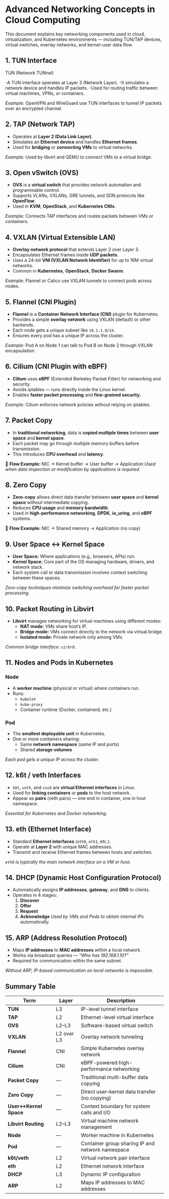 # Advanced Networking Concepts in Cloud Computing
This document explains key networking components used in cloud, virtualization, and Kubernetes environments — including TUN/TAP devices, virtual switches, overlay networks, and kernel-user data flow.

## 1. **TUN Interface**
TUN (Network TUNnel)

-A TUN interface operates at Layer 3 (Network Layer).
-It simulates a network device and handles IP packets.
-Used for routing traffic between virtual machines, VPNs, or containers.

*Example:* OpenVPN and WireGuard use TUN interfaces to tunnel IP packets over an encrypted channel.

## 2. **TAP (Network TAP)**
- Operates at **Layer 2 (Data Link Layer)**.
- Simulates an **Ethernet device** and handles **Ethernet frames**.
- Used for **bridging** or **connecting VMs** to virtual networks.

*Example:* Used by libvirt and QEMU to connect VMs to a virtual bridge.

## 3. **Open vSwitch (OVS)**

- **OVS** is a **virtual switch** that provides network automation and programmable control.
- Supports VLANs, VXLANs, GRE tunnels, and SDN protocols like **OpenFlow**.
- Used in **KVM**, **OpenStack**, and **Kubernetes CNIs**.

*Example:* Connects TAP interfaces and routes packets between VMs or containers.

## 4. VXLAN (Virtual Extensible LAN)

- **Overlay network protocol** that extends Layer 2 over Layer 3.
- Encapsulates Ethernet frames inside **UDP packets**.
- Uses a 24-bit **VNI (VXLAN Network Identifier)** for up to 16M virtual networks.
- Common in **Kubernetes**, **OpenStack**, **Docker Swarm**.

*Example:* Flannel or Calico use VXLAN tunnels to connect pods across nodes.

## 5. Flannel (CNI Plugin)

- **Flannel** is a **Container Network Interface (CNI)** plugin for Kubernetes.
- Provides a simple **overlay network** using VXLAN (default) or other backends.
- Each node gets a unique subnet like `10.1.1.0/24`.
- Ensures every pod has a unique IP across the cluster.

*Example:* Pod A on Node 1 can talk to Pod B on Node 2 through VXLAN encapsulation

## 6. Cilium (CNI Plugin with eBPF)

- **Cilium** uses **eBPF** (Extended Berkeley Packet Filter) for networking and security.
- Avoids iptables — runs directly inside the Linux kernel.
- Enables **faster packet processing** and **fine-grained security**.

*Example:* Cilium enforces network policies without relying on iptables.

## 7. Packet Copy 

- In **traditional networking**, data is **copied multiple times** between **user space** and **kernel space**.
- Each packet may go through multiple memory buffers before transmission.
- This introduces **CPU overhead** and **latency**.

🧩 **Flow Example:**
NIC → Kernel buffer → User buffer → Application
*Used when data inspection or modification by applications is required.*

## 8. Zero Copy 

- **Zero-copy** allows direct data transfer between **user space** and **kernel space** without intermediate copying.
- Reduces **CPU usage** and **memory bandwidth**.
- Used in **high-performance networking**, **DPDK**, **io_uring**, and **eBPF** systems.

🧩 **Flow Example:**
NIC → Shared memory → Application (no copy)

##  9. User Space ↔ Kernel Space

- **User Space:** Where applications (e.g., browsers, APIs) run.  
- **Kernel Space:** Core part of the OS managing hardware, drivers, and network stack.
- Each system call or data transmission involves context switching between these spaces.

*Zero-copy techniques minimize switching overhead for faster packet processing.*

## 10. Packet Routing in Libvirt

- **Libvirt** manages networking for virtual machines using different modes:
  - **NAT mode:** VMs share host’s IP.
  - **Bridge mode:** VMs connect directly to the network via virtual bridge.
  - **Isolated mode:** Private network only among VMs.

*Common bridge interface: `virbr0`.*


## 11. Nodes and Pods in Kubernetes

### **Node**
- A **worker machine** (physical or virtual) where containers run.
- Runs:
  - `kubelet`
  - `kube-proxy`
  - Container runtime (Docker, containerd, etc.)

### **Pod**
- The **smallest deployable unit** in Kubernetes.
- One or more containers sharing:
  - Same **network namespace** (same IP and ports)
  - Shared **storage volumes**

*Each pod gets a unique IP across the cluster.*



## 12. k6t / veth Interfaces
- `k6t`, `veth`, and `cni0` are **virtual Ethernet interfaces** in Linux.
- Used for **linking containers** or **pods** to the host network.
- Appear as **pairs** (veth pairs) — one end in container, one in host namespace.

*Essential for Kubernetes and Docker networking.*


##  13. eth (Ethernet Interface)

- Standard **Ethernet interfaces** (`eth0`, `eth1`, etc.).
- Operate at **Layer 2** with unique MAC addresses.
- Transmit and receive Ethernet frames between hosts and switches.

*`eth0` is typically the main network interface on a VM or host.*



## 14. DHCP (Dynamic Host Configuration Protocol)

- Automatically assigns **IP addresses**, **gateway**, and **DNS** to clients.
- Operates in 4 stages:
  1. **Discover**
  2. **Offer**
  3. **Request**
  4. **Acknowledge**
*Used by VMs and Pods to obtain internal IPs automatically.*


##  15. ARP (Address Resolution Protocol)

- Maps **IP addresses** to **MAC addresses** within a local network.
- Works via broadcast queries — *“Who has 192.168.1.10?”*
- Required for communication within the same subnet.

*Without ARP, IP-based communication on local networks is impossible.*



## Summary Table

| Term | Layer | Description |
|------|--------|-------------|
| **TUN** | L3 | IP-level tunnel interface |
| **TAP** | L2 | Ethernet-level virtual interface |
| **OVS** | L2–L3 | Software-based virtual switch |
| **VXLAN** | L2 over L3 | Overlay network tunneling |
| **Flannel** | CNI | Simple Kubernetes overlay network |
| **Cilium** | CNI | eBPF-powered high-performance networking |
| **Packet Copy** | — | Traditional multi-buffer data copying |
| **Zero Copy** | — | Direct user–kernel data transfer (no copying) |
| **User↔Kernel Space** | — | Context boundary for system calls and I/O |
| **Libvirt Routing** | L2–L3 | Virtual machine network management |
| **Node** | — | Worker machine in Kubernetes |
| **Pod** | — | Container group sharing IP and network namespace |
| **k6t/veth** | L2 | Virtual network pair interface |
| **eth** | L2 | Ethernet network interface |
| **DHCP** | L3 | Dynamic IP configuration |
| **ARP** | L2 | Maps IP addresses to MAC addresses |


